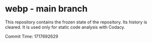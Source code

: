 # webp - main branch

This repository contains the frozen state of the repository.
Its history is cleared. It is used only for static code
analysis with Codacy.

Commit Time: 1717692629